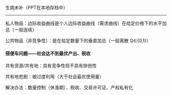 生病未补（PPT在本地存档中）

------

私人物品：边际收益曲线是个人边际收益曲线（需求曲线）在给定价格下的水平加总（一般连续）

公共物品（非竞争性）：是在给定数量下的垂直加总（一般离散 Q∈{0,1}）

#### 搭便车问题——社会达不到最优产出、税收

共有资源/共有地：具有竞争性但不具有排他性

共有地悲剧：被过度利用（大于社会最优使用量）

解决办法：数量控制（休渔期）、税收、交易许可证、产权私有化